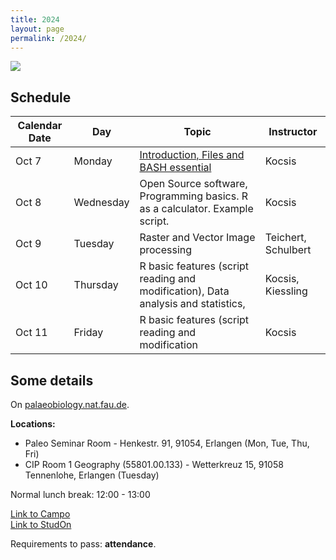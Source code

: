 ```yaml
---
title: 2024
layout: page
permalink: /2024/
---
```


![](https://palaeobiology.nat.fau.de/images/courses/big/computers.jpg)

## Schedule

| Calendar Date | Day       | Topic                                                                               | Instructor          |
|---------------|-----------|-------------------------------------------------------------------------------------|---------------------|
| Oct 7         | Monday    | [Introduction, Files and BASH essential]({{site.url}}{{site.baseurl}}/2024/monday/) | Kocsis              |
| Oct 8         | Wednesday | Open Source software, Programming basics. R as a calculator. Example script.        | Kocsis              |
| Oct 9         | Tuesday   | Raster and Vector Image processing                                                  | Teichert, Schulbert |
| Oct 10        | Thursday  | R basic features (script reading and modification), Data analysis and statistics,   | Kocsis, Kiessling   |
| Oct 11        | Friday    | R basic features (script reading and modification                                   | Kocsis              |

## Some details 


On [palaeobiology.nat.fau.de](https://palaeobiology.nat.fau.de/program/courses/computers/).

**Locations:**   
- Paleo Seminar Room - Henkestr. 91, 91054, Erlangen (Mon, Tue, Thu, Fri)
- CIP Room 1 Geography (55801.00.133) - Wetterkreuz 15, 91058 Tennenlohe, Erlangen (Tuesday)

Normal lunch break: 12:00 - 13:00 

[Link to Campo](https://www.campo.fau.de/qisserver/pages/startFlow.xhtml?_flowId=detailView-flow&unitId=91654&periodId=397&navigationPosition=studiesOffered,searchCourses)  
[Link to StudOn](https://www.studon.fau.de/crs5831442.html)  

Requirements to pass: **attendance**. 


